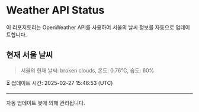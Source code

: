 
# Weather API Status

이 리포지토리는 OpenWeather API를 사용하여 서울의 날씨 정보를 자동으로 업데이트합니다.

## 현재 서울 날씨
> 서울의 현재 날씨: broken clouds, 온도: 0.76°C, 습도: 60%

⏳ 업데이트 시간: 2025-02-27 15:46:53 (UTC)

---
자동 업데이트 봇에 의해 관리됩니다.
